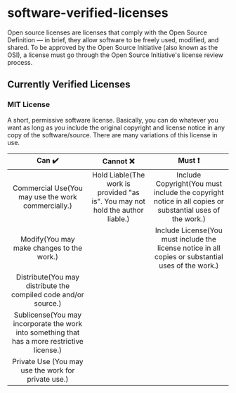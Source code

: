 # software-verified-licenses

Open source licenses are licenses that comply with the Open Source Definition — in brief, they allow software to be freely used, modified, and shared. To be approved by the Open Source Initiative (also known as the OSI), a license must go through the Open Source Initiative's license review process.

## Currently Verified Licenses

### MIT License

A short, permissive software license. Basically, you can do whatever you want as long as you include the original copyright and license notice in any copy of the software/source.  There are many variations of this license in use.

| Can :heavy_check_mark:  | Cannot :x:  | Must :exclamation:  |
|:-:|:-:|:-:|
|  Commercial Use(You may use the work commercially.)  | Hold Liable(The work is provided "as is". You may not hold the author liable.)  | Include Copyright(You must include the copyright notice in all copies or substantial uses of the work.)  |
|  Modify(You may make changes to the work.)  |   | Include License(You must include the license notice in all copies or substantial uses of the work.)  |
|  Distribute(You may distribute the compiled code and/or source.)  |   |   |
|  Sublicense(You may incorporate the work into something that has a more restrictive license.)  |   |   |
|  Private Use (You may use the work for private use.)  |   |   |

